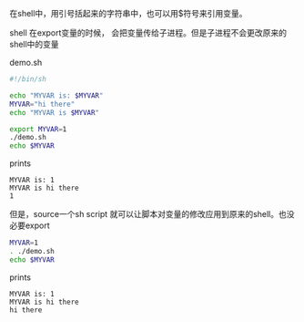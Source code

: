 在shell中，用引号括起来的字符串中，也可以用$符号来引用变量。

shell 在export变量的时候， 会把变量传给子进程。但是子进程不会更改原来的shell中的变量

demo.sh
```sh
#!/bin/sh

echo "MYVAR is: $MYVAR"
MYVAR="hi there"
echo "MYVAR is $MYVAR"
```

```sh
export MYVAR=1
./demo.sh
echo $MYVAR
```
prints
```
MYVAR is: 1
MYVAR is hi there
1

```

但是，source一个sh script 就可以让脚本对变量的修改应用到原来的shell。也没必要export
```sh
MYVAR=1
. ./demo.sh
echo $MYVAR
```
prints
```shell
MYVAR is: 1
MYVAR is hi there
hi there
```


